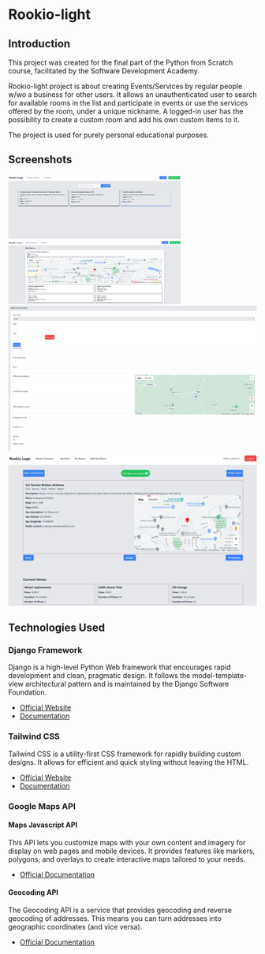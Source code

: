 # Rookio-light

## Introduction

This project was created for the final part of the Python from Scratch course, facilitated by the Software Development Academy. 

Rookio-light project is about creating Events/Services by regular people w/wo a business for other users.
It allows an unauthenticated user to search for available rooms in the list and participate in events or use the services offered by the room, under a unique nickname.
A logged-in user has the possibility to create a custom room and add his own custom items to it.

The project is used for purely personal educational purposes.

## Screenshots 

<img src="images_overview/rooms_overview.png" alt="overview" width="350" height="130"/>
<img src="images_overview/my_items.png" alt="my_items" width="350" height="130"/>
<img src="images_overview/add_room.png" alt="add_room" width="640"/>
<img src="images_overview/my_room.png" alt="my_room" width="640"/>


## Technologies Used

### Django Framework

Django is a high-level Python Web framework that encourages rapid development and clean, pragmatic design. It follows the model-template-view architectural pattern and is maintained by the Django Software Foundation.

- [Official Website](https://www.djangoproject.com/)
- [Documentation](https://docs.djangoproject.com/)

### Tailwind CSS

Tailwind CSS is a utility-first CSS framework for rapidly building custom designs. It allows for efficient and quick styling without leaving the HTML.

- [Official Website](https://tailwindcss.com/)
- [Documentation](https://tailwindcss.com/docs)

### Google Maps API

#### Maps Javascript API

This API lets you customize maps with your own content and imagery for display on web pages and mobile devices. It provides features like markers, polygons, and overlays to create interactive maps tailored to your needs.

- [Official Documentation](https://developers.google.com/maps/documentation/javascript/overview)

#### Geocoding API

The Geocoding API is a service that provides geocoding and reverse geocoding of addresses. This means you can turn addresses into geographic coordinates (and vice versa).

- [Official Documentation](https://developers.google.com/maps/documentation/geocoding/overview)